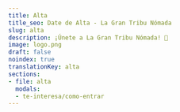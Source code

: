 ```yaml
---
title: Alta
title_seo: Date de Alta - La Gran Tribu Nómada
slug: alta
description: ¡Únete a La Gran Tribu Nómada! 👣
image: logo.png
draft: false
noindex: true
translationKey: alta
sections:
- file: alta
  modals:
  - te-interesa/como-entrar
---
```

